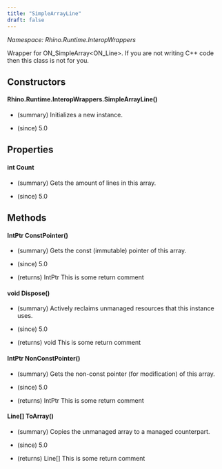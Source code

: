```yaml
---
title: "SimpleArrayLine"
draft: false
---
```


*Namespace: Rhino.Runtime.InteropWrappers*

   Wrapper for ON_SimpleArray<ON_Line>. If you are not writing C++ code
   then this class is not for you.
   
## Constructors
#### Rhino.Runtime.InteropWrappers.SimpleArrayLine()
- (summary) 
     Initializes a new  instance.
     
- (since) 5.0
## Properties
#### int Count
- (summary) 
     Gets the amount of lines in this array.
     
- (since) 5.0
## Methods
#### IntPtr ConstPointer()
- (summary) 
     Gets the const (immutable) pointer of this array.
     
- (since) 5.0
- (returns) IntPtr This is some return comment
#### void Dispose()
- (summary) 
     Actively reclaims unmanaged resources that this instance uses.
     
- (since) 5.0
- (returns) void This is some return comment
#### IntPtr NonConstPointer()
- (summary) 
     Gets the non-const pointer (for modification) of this array.
     
- (since) 5.0
- (returns) IntPtr This is some return comment
#### Line[] ToArray()
- (summary) 
     Copies the unmanaged array to a managed counterpart.
     
- (since) 5.0
- (returns) Line[] This is some return comment
